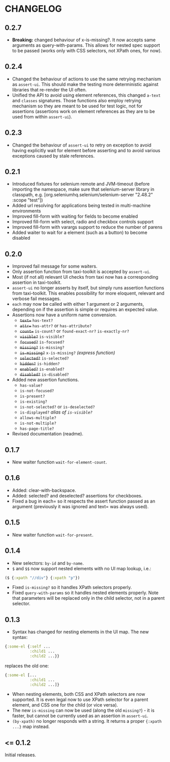 # CHANGELOG

## 0.2.7

- **Breaking:** changed behaviour of x-is-missing?. It now accepts same arguments as query-with-params. This allows for nested spec support to be passed (works only with CSS selectors, not XPath ones, for now).

## 0.2.4

- Changed the behaviour of actions to use the same retrying mechanism as `assert-ui`. This should make the testing more deterministic against libraries that re-render the UI often.
- Unified the API to avoid using element references, this changed `a-text` and `classes` signatures. Those functions also employ retrying mechanism so they are meant to be used
  for test logic, not for assertions (assertions work on element references as they are to be used from within `assert-ui`).

## 0.2.3

- Changed the behaviour of `assert-ui` to retry on exception to avoid having explicitly wait for element before asserting and to avoid various exceptions caused by stale references.

## 0.2.1

- Introduced fixtures for selenium remote and JVM-timeout (before importing the namespace, make sure that selenium-server library in classpath, e.g. [org.seleniumhq.selenium/selenium-server "2.48.2" :scope "test"])
- Added url resolving for applications being tested in multi-machine environments
- Improved fill-form with waiting for fields to become enabled
- Improved fill-form with select, radio and checkbox controls support
- Improved fill-form with varargs support to reduce the number of parens
- Added waiter to wait for a element (such as a button) to become disabled

## 0.2.0

- Improved fail message for some waiters.
- Only assertion function from taxi-toolkit is accepted by `assert-ui`.
- Most (if not all) relevant UI checks from taxi now has a corresponding assertion in taxi-toolkit.
- `assert-ui` no longer asserts by itself, but simply runs assertion functions from taxi-toolkit. This enables possibility for more eloquent, relevant and verbose fail messages.
- `each` may now be called with either 1 argument or 2 arguments, depending on if the assertion is simple or requires an expected value.
- Assertions now have a uniform name convension.
  - ~~`text=`~~ `has-text?`
  - ~~`attr=`~~ `has-attr?` or `has-attribute?`
  - ~~`count=`~~ `is-count?` or `found-exact-nr?` `is-exactly-nr?`
  - ~~`visible?`~~ `is-visible?`
  - ~~`focused?`~~ `is-focused?`
  - ~~`missing?`~~ `is-missing?`
  - ~~`is-missing?`~~ `x-is-missing?` _(express function)_
  - ~~`selected?`~~ `is-selected?`
  - ~~`hidden?`~~ `is-hidden?`
  - ~~`enabled?`~~ `is-enabled?`
  - ~~`disabled?`~~ `is-disabled?`
- Added new assertion functions.
  - `has-value?`
  - `is-not-focused?`
  - `is-present?`
  - `is-existing?`
  - `is-not-selected?` or `is-deselected?`
  - `is-displayed?` _alias of `is-visible?`_
  - `allows-multiple?`
  - `is-not-multiple?`
  - `has-page-title?`
- Revised documentation (readme).

## 0.1.7

- New waiter function `wait-for-element-count`.

## 0.1.6

- Added: clear-with-backspace.
- Added: selected? and deselected? assertions for checkboxes.
- Fixed a bug in each= so it respects the assert function passed as an argument (previously it was ignored and text= was always used).

## 0.1.5

- New waiter function `wait-for-present`.

## 0.1.4

- New selectors: `by-id` and `by-name`.
- `$` and `$$` now support nested elements with no UI map lookup, i.e.:

```clojure
($ {:xpath "//div"} {:xpath "p"})
```

- Fixed `is-missing?` so it handles XPath selectors properly.
- Fixed `query-with-params` so it handles nested elements properly. Note that parameters will be replaced only in the
child selector, not in a parent selector.

## 0.1.3

- Syntax has changed for nesting elements in the UI map. The new syntax:
```clojure
{:some-el {:self ...
           :child1 ...
           :child2 ...}}
```

replaces the old one:

```clojure
{:some-el [...
           :child1 ...
           :child2 ...]}

```

- When nesting elements, both CSS and XPath selectors are now supported. It is even legal now to use XPath selector for
a parent element, and CSS one for the child (or vice versa).
- The new `is-missing` can now be used (along the old `missing?`) - it is faster, but cannot be currently used as an
assertion in `assert-ui`.
- `(by-xpath)` no longer responds with a string. It returns a proper `{:xpath ...}` map instead.

## <= 0.1.2

Initial releases.
